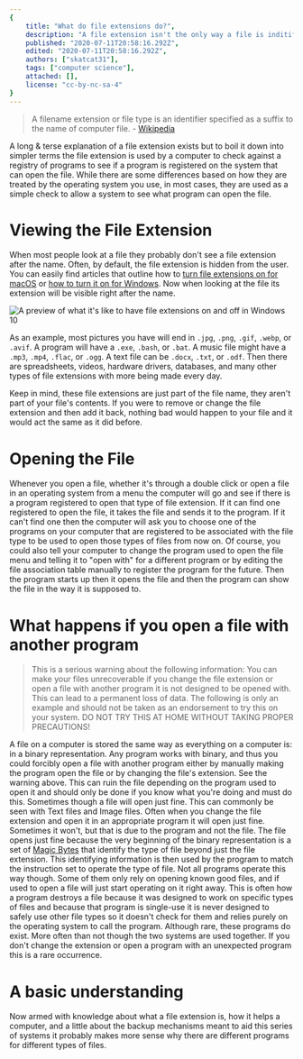 ```yaml
---
{
	title: "What do file extensions do?",
	description: "A file extension isn't the only way a file is inditified, so what does it do?",
	published: "2020-07-11T20:58:16.292Z",
	edited: "2020-07-11T20:58:16.292Z",
	authors: ["skatcat31"],
	tags: ["computer science"],
	attached: [],
	license: "cc-by-nc-sa-4"
}
---
```


> A filename extension or file type is an identifier specified as a suffix to the name of  computer file. - [Wikipedia](https://en.wikipedia.org/wiki/Filename_extension)

A long & terse explanation of a file extension exists but to boil it down into simpler terms the file extension is used by a computer to check against a registry of programs to see if a program is registered on the system that can open the file. While there are some differences based on how they are treated by the operating system you use, in most cases, they are used as a simple check to allow a system to see what program can open the file.

# Viewing the File Extension

When most people look at a file they probably don't see a file extension after the name. Often, by default, the file extension is hidden from the user. You can easily find articles that outline how to [turn file extensions on for macOS](https://support.apple.com/guide/mac-help/show-or-hide-filename-extensions-on-mac-mchlp2304/mac) or [how to turn it on for Windows](https://www.howtogeek.com/205086/beginner-how-to-make-windows-show-file-extensions/). Now when looking at the file its extension will be visible right after the name.

![A preview of what it's like to have file extensions on and off in Windows 10](./file_extensions.png)

As an example, most pictures you have will end in `.jpg`, `.png`, `.gif`, `.webp`, or `.avif`. A program will have a `.exe`, `.bash`, or `.bat`. A music file might have a `.mp3`, `.mp4`, `.flac`, or `.ogg`. A text file can be `.docx`, `.txt`, or `.odf`. Then there are spreadsheets, videos, hardware drivers, databases, and many other types of file extensions with more being made every day.

Keep in mind, these file extensions are just part of the file name, they aren't part of your file's contents. If you were to remove or change the file extension and then add it back, nothing bad would happen to your file and it would act the same as it did before.

# Opening the File

Whenever you open a file, whether it's through a double click or open a file in an operating system from a menu the computer will go and see if there is a program registered to open that type of file extension. If it can find one registered to open the file, it takes the file and sends it to the program. If it can't find one then the computer will ask you to choose one of the programs on your computer that are registered to be associated with the file type to be used to open those types of files from now on. Of course, you could also tell your computer to change the program used to open the file menu and telling it to "open with" for a different program or by editing the file association table manually to register the program for the future. Then the program starts up then it opens the file and then the program can show the file in the way it is supposed to.

# What happens if you open a file with another program

> This is a serious warning about the following information: You can make your files unrecoverable if you change the file extension or open a file with another program it is not designed to be opened with. This can lead to a permanent loss of data. The following is only an example and should not be taken as an endorsement to try this on your system. DO NOT TRY THIS AT HOME WITHOUT TAKING PROPER PRECAUTIONS!

A file on a computer is stored the same way as everything on a computer is: in a binary representation. Any program works with binary, and thus you could forcibly open a file with another program either by manually making the program open the file or by changing the file's extension. See the warning above. This can ruin the file depending on the program used to open it and should only be done if you know what you're doing and must do this. Sometimes though a file will open just fine. This can commonly be seen with Text files and Image files. Often when you change the file extension and open it in an appropriate program it will open just fine. Sometimes it won't, but that is due to the program and not the file. The file opens just fine because the very beginning of the binary representation is a set of [Magic Bytes](https://en.wikipedia.org/wiki/File_format#Magic_number) that identify the type of file beyond just the file extension. This identifying information is then used by the program to match the instruction set to operate the type of file. Not all programs operate this way though. Some of them only rely on opening known good files, and if used to open a file will just start operating on it right away. This is often how a program destroys a file because it was designed to work on specific types of files and because that program is single-use it is never designed to safely use other file types so it doesn't check for them and relies purely on the operating system to call the program. Although rare, these programs do exist. More often than not though the two systems are used together. If you don't change the extension or open a program with an unexpected program this is a rare occurrence.

# A basic understanding

Now armed with knowledge about what a file extension is, how it helps a computer, and a little about the backup mechanisms meant to aid this series of systems it probably makes more sense why there are different programs for different types of files.
